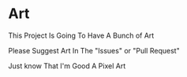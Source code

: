 # Art
This Project Is Going To Have A Bunch of Art

Please Suggest Art In The  "Issues" or "Pull Request"

Just know That I'm Good A Pixel Art
